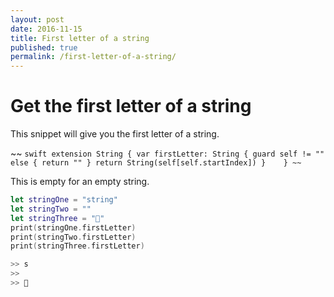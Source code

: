 ```yaml
---
layout: post
date: 2016-11-15
title: First letter of a string
published: true
permalink: /first-letter-of-a-string/
---
```


# Get the first letter of a string

This snippet will give you the first letter of a string.

~~ ```swift
extension String {
	var firstLetter: String {
		guard self != "" else {
			return ""
		}
		return String(self[self.startIndex])
	}	
}
~~ ```

This is empty for an empty string.

```swift
let stringOne = "string"
let stringTwo = ""
let stringThree = "🙂"
print(stringOne.firstLetter)
print(stringTwo.firstLetter)
print(stringThree.firstLetter)
```

```swift
>> s
>> 
>> 🙂
```